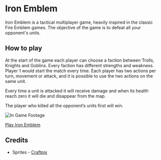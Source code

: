 # Iron Emblem

Iron Emblem is a tactical multiplayer game, heavily inspired in the classic Fire Emblem games. The objective of the game
is to defeat all your opponent's units.

## How to play

At the start of the game each player can choose a faction between Trolls, Knights and Goblins. Every faction has
different strengths and weakness. Player 1 would start the match every time. Each player has two actions per turn,
movement or attack, and it is possible to use the two actions on the same unit.

Every time a unit is attacked it will receive damage and when its health reach zero it will die and disappear from the
map.

The player who killed all the opponent’s units first will win.

![In Game Footage](https://i.imgur.com/7Mr2rHj.png)

[Play Iron Emblem](https://danielgrj.github.io/ironEmblem/)

## Credits

- Sprites - [Craftpix](https://craftpix.net/)
